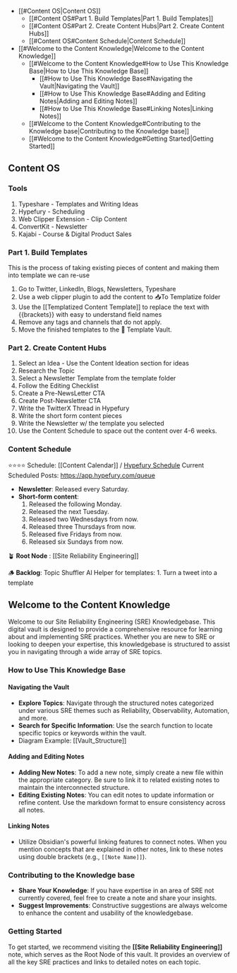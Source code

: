 - [[#Content OS|Content OS]]
	- [[#Content OS#Part 1. Build Templates|Part 1. Build Templates]]
	- [[#Content OS#Part 2. Create Content Hubs|Part 2. Create Content Hubs]]
	- [[#Content OS#Content Schedule|Content Schedule]]
- [[#Welcome to the Content Knowledge|Welcome to the Content Knowledge]]
	- [[#Welcome to the Content Knowledge#How to Use This Knowledge Base|How to Use This Knowledge Base]]
		- [[#How to Use This Knowledge Base#Navigating the Vault|Navigating the Vault]]
		- [[#How to Use This Knowledge Base#Adding and Editing Notes|Adding and Editing Notes]]
		- [[#How to Use This Knowledge Base#Linking Notes|Linking Notes]]
	- [[#Welcome to the Content Knowledge#Contributing to the Knowledge base|Contributing to the Knowledge base]]
	- [[#Welcome to the Content Knowledge#Getting Started|Getting Started]]

## Content OS
### Tools
1. Typeshare - Templates and Writing Ideas
2. Hypefury - Scheduling
3. Web Clipper Extension - Clip Content
4. ConvertKit - Newsletter
5. Kajabi - Course & Digital Product Sales

### Part 1. Build Templates
This is the process of taking existing pieces of content and making them into template we can re-use
1. Go to Twitter, LinkedIn, Blogs, Newsletters, Typeshare
2. Use a web clipper plugin to add the content to 📥To Templatize folder
3. Use the [[Templatized Content Template]] to replace the text with {{brackets}} with easy to understand field names
4. Remove any tags and channels that do not apply.
5. Move the finished templates to the 🏦 Template Vault.

### Part 2. Create Content Hubs

1. Select an Idea - Use the Content Ideation section for ideas
2. Research the Topic
3. Select a Newsletter Template from the template folder
4. Follow the Editing Checklist 
5. Create a Pre-NewsLetter CTA
6. Create Post-Newsletter CTA
7. Write the TwitterX Thread in Hypefury
8. Write the short form content pieces
9. Write the Newsletter w/ the template you selected
10. Use the Content Schedule to space out the content over 4-6 weeks. 


### Content Schedule 

⭐⭐⭐⭐ 
Schedule: [[Content Calendar]] / [Hypefury Schedule](https://app.hypefury.com/queue#schedule)
Current Scheduled Posts: https://app.hypefury.com/queue

- **Newsletter**: Released every Saturday.
- **Short-form content**:
    1. Released the following Monday.
    2. Released the next Tuesday.
    3. Released two Wednesdays from now.
    4. Released three Thursdays from now.
    5. Released five Fridays from now.
    6. Released six Sundays from now.


🪴 **Root Node** : [[Site Reliability Engineering]]

🪵 **Backlog**: 
Topic Shuffler
AI Helper for templates: 1. Turn a tweet into a template 

## Welcome to the Content Knowledge 

Welcome to our Site Reliability Engineering (SRE) Knowledgebase. This digital vault is designed to provide a comprehensive resource for learning about and implementing SRE practices. Whether you are new to SRE or looking to deepen your expertise, this knowledgebase is structured to assist you in navigating through a wide array of SRE topics.

### How to Use This Knowledge Base

#### Navigating the Vault
- **Explore Topics**: Navigate through the structured notes categorized under various SRE themes such as Reliability, Observability, Automation, and more.
- **Search for Specific Information**: Use the search function to locate specific topics or keywords within the vault.
- Diagram Example: [[Vault_Structure]]

#### Adding and Editing Notes
- **Adding New Notes**: To add a new note, simply create a new file within the appropriate category. Be sure to link it to related existing notes to maintain the interconnected structure.
- **Editing Existing Notes**: You can edit notes to update information or refine content. Use the markdown format to ensure consistency across all notes.

#### Linking Notes
- Utilize Obsidian's powerful linking features to connect notes. When you mention concepts that are explained in other notes, link to these notes using double brackets (e.g., `[[Note Name]]`).

### Contributing to the Knowledge base
- **Share Your Knowledge**: If you have expertise in an area of SRE not currently covered, feel free to create a note and share your insights.
- **Suggest Improvements**: Constructive suggestions are always welcome to enhance the content and usability of the knowledgebase.

### Getting Started
To get started, we recommend visiting the **[[Site Reliability Engineering]]** note, which serves as the Root Node of this vault. It provides an overview of all the key SRE practices and links to detailed notes on each topic.





